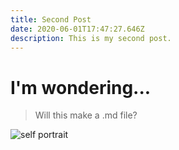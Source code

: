 ```yaml
---
title: Second Post
date: 2020-06-01T17:47:27.646Z
description: This is my second post.
---
```

# I'm wondering...

> Will this make a .md file?

![self portrait](/img/milan_selfportrait.jpg)